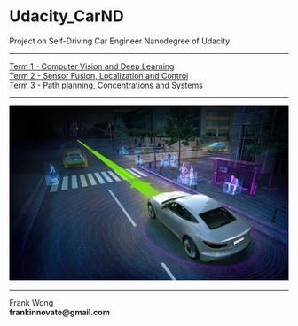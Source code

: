 # Udacity_CarND

Project on Self-Driving Car Engineer Nanodegree of Udacity  

---

[Term 1 - Computer Vision and Deep Learning](https://github.com/WfHit/Udacity_CarND/tree/master/Term1)  
[Term 2 - Sensor Fusion, Localization and Control](https://github.com/WfHit/Udacity_CarND/tree/master/Term2)  
[Term 3 - Path planning, Concentrations and Systems](https://github.com/WfHit/Udacity_CarND/tree/master/Term3)  

---

![Alt text](./CarND_Wallpaper.jpg "CarND Project")  

---

Frank Wong  
__frankinnovate@gmail.com__
